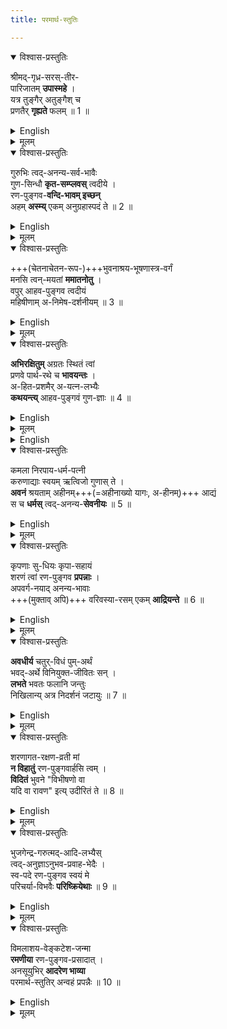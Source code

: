 ```yaml
---
title: परमार्थ-स्तुतिः

---
```


<details open><summary>विश्वास-प्रस्तुतिः</summary>

श्रीमद्-गृध्र-सरस्-तीर-  
पारिजातम् **उपास्महे** ।  
यत्र तुङ्गैर् अतुङ्गैश् च  
प्रणतैर् **गृह्यते** फलम् ॥ 1 ॥
</details>

<details><summary>English</summary>

COMMENTARY:- The valor of Lord Raamachandran is matchless. In DaNdakAraNyam, He destroyed 14,000 asurAs single handedly. He pulverized RaavaNA's army and finally RaavaNan Himself in a great battle. In AaraNya kANdam, our Lord's parAkramam is saluted as He destroyed Kharan, DhUshaNan, Thrisiras and the Moola Bhalam. Through His heroic acts, He destroyed the asurAs and made the lives of the Sages of DhaNdakAraNyam comfortable and free from fear. Swamy Desikan has saluted these valourous deeds in SrI Raghuveera Gadhyam's AaraNya and Yuddha KhANdams following the foot steps of Aadhi Kavi, Sage VaalmIki. Swamy Desikan's summation of the Lord's valor is housed in three salutations of SrI Raghuveera Gadhyam: AsahAya Soora! AnapAya Saahasa! Raagava Simha! In ParamArTa Sthuthi, Swamy Desikan continues celebrating the valor of the Lord of AyOdhyA and points out that He is the PaarijAtha tree at the banks of JatAyu PushkariNi (Grudhra Saras): 

SrImadh-grudhra-saras-theera PaarijAtham upAsmahE yathra Thungai: athungaisccha pranathai: gruhayathE Phalam 

MEANING: At Thirupputtkkuzhi, the destroyer of RaavaNA and his clan gives His darsanam as Vijaya Raaghavn and is ready to grant all the boons that bhakthAs seek of Him just like a PaarijAtha tree in IndhrA's garden. 
sadagopan.org 7 On the banks of the JatAyu PushkariNi with its nourishing water is a mighty tree with sweet fruits. There the lowly (athungai :) and the mighty (thungai :) worship the Lord, perform SaraNAgathi and are treated equally with respect to the Phalans without consideration of their Jaathi-Kulam -GuNam and material possessions. That is indeed a miracle brought about by the PaarijAtha Tree (SrI Vijaya Raaghavan) of Thirupputtkuzhi. Swamy says that he meditates on that PaarijAtha tree (Srimathgrudhra-saras-theera paarijAtham upAsmahE). Both the lowly and the lofty prostrate before this Grudhra Saras theera PaarijAtham and becomes kruthArTaas. 
</details>


<details><summary>मूलम्</summary>

श्रीमद्गृध्रसरस्तीरपारिजातमुपास्महे ।  
यत्र तुङ्गैरतुङ्गैश्च प्रणतैर्गृह्यते फलम् ॥ 1 ॥
</details>


<details open><summary>विश्वास-प्रस्तुतिः</summary>

गुरुभिः त्वद्-अनन्य-सर्व-भावैः  
गुण-सिन्धौ **कृत-सम्प्लवस्** त्वदीये ।  
रण-पुङ्गव-**वन्दि-भावम् इच्छन्**  
अहम् **अस्म्य्** एकम् अनुग्रहास्पदं ते ॥ 2 ॥
</details>

<details><summary>English</summary>

After composing the first slOkam in anushtup metre, Swamy Desikan sets the rest of the 9 slOkams of SrI ParamArTa Sthuthi in lilting Oupacchandasikam meter.

Oh the Lord of Thirupputkkuzhi, who is celebrated for your valor in battles! Oh Vijaya RaaghavA! Our AchAryAs do not house anyone in their heart lotuses except “Bless me to Compose on You!” sadagopan.org 9 you. They focus on you and you alone and shine as ParamaikAnthis (Thvadhanya Sarva-bhAvai :). They have trained me to be deeply immersed in the ocean of your anntha kalyANa guNams (Gurubhi: ThvadhIyE GuNa Sindhou krutha samplava: asmi) and adiyEn desires deeply to eulogize you (vanhdhi bhAvam icchan aham asmi). adiyEn has positioned myself to be the chief object of Your anugraham (Vandhi bhAvam icchan aham, tE yEkam anugraha aaspadham asmi). Swamy Desikan reminds the Lord of the Upadesams of his AchAryans about ananya bhakthi (avyapachAra Bhakthi) to the Lord to become qualified as a ParamaikAnthi. Then, Swamy Desikan states that he wants to go beyond the meditation about the Lord and engage in composing a Sthuthi about the Lord of Thirupputtkuzhi. He hints that his efforts to compose a sthuthi won’t bear fruit unless he is so blessed by the Grudhra-saras-theera PaarijAtham. Therefore, Swamy Desikan prays to the Lord to bless him to create a sthuthi on Him.
</details>


<details><summary>मूलम्</summary>

गुरुभिः त्वदनन्यसर्वभावैः  
गुणसिन्धौ कृतसम्प्लवस्त्वदीये ।  
रणपुङ्गव वन्दिभावमिच्छन्  
अहमस्म्येकमनुग्रहास्पदं ते ॥ 2 ॥
</details>


<details open><summary>विश्वास-प्रस्तुतिः</summary>

+++(चेतनाचेतन-रूप-)+++भुवनाश्रय-भूषणास्त्र-वर्गं  
मनसि त्वन्-मयतां **ममातनोतु** ।  
वपुर् आहव-पुङ्गव त्वदीयं  
महिषीणाम् अ-निमेष-दर्शनीयम् ॥ 3 ॥
</details>

<details><summary>English</summary>

Swamy Desikan points out about two things here: (1) The entire assembly of ChEthnam and achEthanam adorn the Lord's ThirumEni as dhivya aabharanams and Dhivya aayudhams/weapons (BhuvanAsraya BhooshaNa-asthra vargam ThvadhIyam Vapu :). (2) SrI DEvi and BhU Devi and other consorts of His can not take their eyes off from such a beautiful ThirumEni. They do not close their eye lids for fear of missing even a fraction of second's enjoyment of His dhivya soundharyam (MahIshINAm animEsha darsaneeyam ThvadhIyam Vapu:). Swamy begs the Lord to grant him the boon as Grudhra-saras-thera PaarijAtham to make His manas become totally immersed in His beauty and anantha kalyANa guNams so that he can succeed in composing a Sthuthi befitting Him. 
</details>


<details><summary>मूलम्</summary>

भुवनाश्रयभूषणास्त्रवर्गं  
मनसि त्वन्मयतां ममातनोतु ।  
वपुराहवपुङ्गव त्वदीयं  
महिषीणामनिमेषदर्शनीयम् ॥ 3 ॥
</details>


<details open><summary>विश्वास-प्रस्तुतिः</summary>

**अभिरक्षितुम्** अग्रतः स्थितं त्वां  
प्रणवे पार्थ-रथे च **भावयन्तः** ।  
अ-हित-प्रशमैर् अ-यत्न-लभ्यैः  
**कथयन्त्य्** आहव-पुङ्गवं गुण-ज्ञाः ॥ 4 ॥
</details>

<details><summary>English</summary>

Oh Vijaya RaaghavA! PraNavam is made up of three Letters: A+U+M (akAra-ukAramakArams). The first letter is “A” (akAram denoting your Sarva Rakshakathvam “akAra – ukAra – makArams…..” 
sadagopan.org 13 (protecting one and all that perform SaraNAgathi to you). Swamy says: “Abhirakshithum PraNavE agratha: sTitham ThvAm”. Swamy goes on to point out where else He sat in front (agratha: sTithaam). He sat in front portion (the charioteer's seat) of the car (raTam) of Arjunan and performed GIthOpadesam) (PaarTa RaTE cha agratha: sTithAm ThvAm). Those who possess unimpeachable aathma guNams reflect on this important tatthvam and meditate on the meaning of PraNavam to banish their desire, anger et al. They recognize that you did not need to take weapons against the evil KouravAs. You won the victory over them by merely sitting in the front seat of the raTam. These superior souls comprehend your parAkramam to destroy your and Your BhagavathA's enemies by your sheer presence and eulogize you hence as asAdhAraNa RaNa Punghavan (Aahavapungavam kaTayanthi).
</details>


<details><summary>मूलम्</summary>

अभिरक्षितुमग्रतः स्थितं त्वां  
प्रणवे पार्थरथे च भावयन्तः ।  
अहितप्रशमैरयत्नलभ्यैः  
कथयन्त्याहवपुङ्गवं गुणज्ञाः ॥ 4 ॥
</details>

<details><summary>English</summary>

Swamy Desikan now shifts his attention to another aspect of SrI Vijaya Raaghavan: His performance of the SaraNAgathi Yaj~nam with His dharma pathni, SrI DEvi (SrI Maragathavali ThAyAr) under the shade of VijayakOti VimAnam at JatAyu KshEthram to protect PrapannAs: 
</details>


<details open><summary>विश्वास-प्रस्तुतिः</summary>

कमला निरपाय-धर्म-पत्नी  
करुणाद्याः स्वयम् ऋत्विजो गुणास् ते ।  
**अवनं** श्रयताम् अहीनम्+++(=अहीनाख्यो यागः, अ-हीनम्)+++ आद्यं  
स च **धर्मस्** त्वद्-अनन्य-**सेवनीयः** ॥ 5 ॥
</details>

<details><summary>English</summary>

Oh Vijaya RaaghavA! Your ThirunAmam, “RaNa Pungavan” has two meanings: (1) The greatest One in battles and (2) The greatest One in performing Yaj~nams. You perform a Yaagam with Your dharma PathnI, SrI Maragathavalli, who is never ever separated from You. In that Yaagam, Your kalyANa guNams like karuNai serve as the Rthviks (officiating priests). The name of Your Yaagam is “SaraNAgatha Rakshanam” (SrayathAm avanam aadhyam ahInam). That sanctimonious yaagam cannot be done by anyone other than you (Sa dharma cha Thvadh ananya sEvanIya:). AhInam is a Soma Yaagam that takes many days to perform. Swamy Desikan hints that this “SaraNAgatha Vrathi” continues to do this Yaagam of SaraNAgatha RakshaNam without interruption while accompanied by His PirAtti. 

IndhIvaradhaLa-SyAma: PuNDarIkanibhEkshaNa: Dhrutha kOdhaNDa-thUNIrO RAAMA YEVA GATHIR-MAMA --Raama KarNAmrutha SlOkam (Neela mEgha SyAmaLan with the lotus soft and beautiful eyes is Lord Ramabhadran with Kodhandam and arrow in His hand is my sole refuge). visAla nEthram paripoorNa ghAthram SitA KaLathram sura-vairi-jaithram KaruNya paathram jagatha: pavithram SRI RAAMARATHNAM PRANATHOSMI NITHYAM --Raama KarNAmrutham SlOkam (I prostrate before the gem of Raghu Vamsam, Raama Rathnam always. I bow before that Lord of SitA Devi known for His broad eyes, and majestic, upright body. He is the abode of mercy and the unfailing victor over the enemies of the DevAs. He is the most sacred ParamAthman in all the worlds. I bow before Him always).
</details>


<details><summary>मूलम्</summary>

कमला निरपायधर्मपत्नी  
करुणाद्याः स्वयमृत्विजो गुणास्ते ।  
अवनं श्रयतामहीनमाद्यं  
स च धर्मस्त्वदनन्यसेवनीयः ॥ 5 ॥
</details>


<details open><summary>विश्वास-प्रस्तुतिः</summary>

कृपणाः सु-धियः कृपा-सहायं  
शरणं त्वां रण-पुङ्गव **प्रपन्नाः** ।  
अपवर्ग-नयाद् अनन्य-भावाः  
+++(मुक्ताव् अपि)+++ वरिवस्या-रसम् एकम् **आद्रियन्ते** ॥ 6 ॥
</details>

<details><summary>English</summary>

Oh Lord Vijaya RaaghavA! Oh the most celebrated (foremost) among Warriors (RaNa Pungava)! Those buddhisAlis (SudhiyA:) who recognize their unfitness to stand up to the rigors of practising Bhakthi yOgam feel importunate (krupaNA:)and perform SaraNAgathi at Your holy feet fully knowing that You are the ocean of Mercy and that You will protect them. They are clearly aware of Your KaruNai as Your primary help (KaruNA SahAyam) and perform SaraNAgathi as prapannAs (ThvAM SaraNam PrapannA :). 

They do not get distracted by any tatthvam except your anantha kalyANa guNams and SaraNAgatha rakshaNa Vratham (ananya BhAvA :) and perform prapatthi unto you.  
They wish for only one Phalan (YEkam aadhriyanthE). What is it these Sudhiya: wish as a boon from You?  
They only seek the kaimkarya Aanandham (VarivasyA Rasam) from you and Your Devi at SrI Vaikuntam as a sukham arising from Moksha Sidhdhi. 
</details>


<details><summary>मूलम्</summary>

कृपणाः सुधियः कृपासहायं  
शरणं त्वां रणपुङ्गव प्रपन्नाः ।  
अपवर्गनयादनन्यभावाः  
वरिवस्यारसमेकमाद्रियन्ते ॥ 6 ॥
</details>


<details open><summary>विश्वास-प्रस्तुतिः</summary>

**अवधीर्य** चतुर्-विधं पुम्-अर्थं  
भवद्-अर्थे विनियुक्त-जीवितः सन् ।  
**लभते** भवतः फलानि जन्तुः  
निखिलान्य् अत्र निदर्शनं जटायुः ॥ 7 ॥
</details>

<details><summary>English</summary>

Oh Lord Vijaya RaaghavA! Oh the most celebrated (foremost) among Warriors (RaNa Pungava)! Those buddhisAlis (SudhiyA:) who recognize their unfitness to stand up to the rigors of practising Bhakthi yOgam feel importunate (krupaNA:)and perform SaraNAgathi at Your holy feet fully knowing that You are the ocean of Mercy and that You will protect them. They are clearly aware of Your KaruNai as Your primary help (KaruNA SahAyam) and perform SaraNAgathi as prapannAs (ThvAM SaraNam PrapannA :). They do not get distracted by any tatthvam except your anantha kalyANa guNams and SaraNAgatha rakshaNa Vratham (ananya BhAvA :) and perform prapatthi unto you. They wish for only one Phalan (YEkam aadhriyanthE). What is it these Sudhiya: wish as a boon from You? They only seek the kaimkarya Aanandham (VarivasyA Rasam) from you and Your Devi at SrI Vaikuntam as a sukham arising from Moksha Sidhdhi. 
</details>


<details><summary>मूलम्</summary>

अवधीर्य चतुर्विधं पुमर्थं  
भवदर्थे विनियुक्तजीवितः सन् ।  
लभते भवतः फलानि जन्तुः  
निखिलान्यत्र निदर्शनं जटायुः ॥ 7 ॥
</details>


<details open><summary>विश्वास-प्रस्तुतिः</summary>

शरणागत-रक्षण-व्रती मां  
**न विहातुं** रण-पुङ्गवार्हसि त्वम् ।  
**विदितं** भुवने "विभीषणो वा  
यदि वा रावण" इत्य् उदीरितं ते ॥ 8 ॥
</details>

<details><summary>English</summary>

Oh Lord of Thirupputtkkuzhi! Foremost among Your Vrathams is that of protecting those who perform SaraNAgathi at Your Thiruvadi. You are the SaraNAgatha RakshaNa DhIkshithan. It is not fit for you as the one who has undertaken SaraNAgatha RakshaNa dhIkshai to abandon adiyEn (SaraNagata-rakshaNa vrathI Thvam maam vihAthum na arhasi). People of the world know very well your command to SugrIvan at Sehtukkarai (TE udhIritham bhuvanE vidhitham): Be it VibhIshaNan or RaavaNan himself bring them to Me. I will grant them abhayam. When you are known all over the world for this Vratham, adiyEn alone should not be abandoned by you in spite of my paapams. That won’t be consistent with your role as Sarva-lOka SaraNYan. 
</details>


<details><summary>मूलम्</summary>

शरणागतरक्षणव्रती मां  
न विहातुं रणपुङ्गवार्हसि त्वम् ।  
विदितं भुवने विभीषणो वा  
यदि वा रावण इत्युदीरितं ते ॥ 8 ॥
</details>


<details open><summary>विश्वास-प्रस्तुतिः</summary>

भुजगेन्द्र-गरुत्मद्-आदि-लभ्यैस्  
त्वद्-अनुज्ञाऽनुभव-प्रवाह-भेदैः ।  
स्व-पदे रण-पुङ्गव स्वयं मे  
परिचर्या-विभवैः **परिष्क्रियेथाः** ॥ 9 ॥
</details>

<details><summary>English</summary>

Oh Vijaya RaaghavA! At Your Supreme abode (Sva padhE) AdhisEshan (BhujagEndhra:), GaruDan, the other Nithya Sooris as well as Muktha Jeevans enjoy You in a manner befitting Your wish. Their enjoyment overflows as flood in many directions. Many special kaimkaryams that please Your ThiruvuLLam arises form their kaimkarya prApthis. It is adiyEn's prayer to you for gaining such kaimkarya prApthi at Your Parama Padham. The anubhavam of enjoying You should blossom forth in the shape of many Kaimkaryams to You. Those kaimkaryams should be accepted by you and should cause pleasure to you. It is well known that you feel happy over nishkAma Kaimkaryams by ParamaikAnthis. 
</details>


<details><summary>मूलम्</summary>

भुजगेन्द्रगरुत्मदादिलभ्यैः  
त्वदनुज्ञानुभवप्रवाहभेदैः ।  
स्वपदे रणपुङ्गव स्वयं मे  
परिचर्याविभवैः परिष्क्रियेथाः ॥ 9 ॥
</details>


<details open><summary>विश्वास-प्रस्तुतिः</summary>

विमलाशय-वेङ्कटेश-जन्मा  
**रमणीया** रण-पुङ्गव-प्रसादात् ।  
अनसूयुभिर् **आदरेण भाव्या**  
परमार्थ-स्तुतिर् अन्वहं प्रपन्नैः ॥ 10 ॥
</details>

<details><summary>English</summary>

This delectable (RamaNIya) eulogy named ParamArTa sthuthi arose from the VenkatEsa Kavi of blemish free mind. This happened as a result of the grace of Thirupputtkkuzhi VijayarAgava PerumAn. The PrapannAs, who have performed SaraNAgati at the Thiruvadi of the Lord, get cleansed from the dhOshams such as Jealousy and intolerance. May Those PrapannAs free of dhOshams recite this sthuthi daily with sraddhA and gain the anugraham of SrI Maragathavalli SamEtha Sri Vijaya Raaghavan!
</details>


<details><summary>मूलम्</summary>

विमलाशयवेङ्कटेशजन्मा  
रमणीया रणपुङ्गवप्रसादात् ।  
अनसूयुभिरादरेण भाव्या  
परमार्थस्तुतिरन्वहं प्रपन्नैः ॥ 10 ॥
</details>